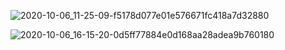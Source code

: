 ![2020-10-06_11-25-09-f5178d077e01e576671fc418a7d32880](https://github.com/user-attachments/assets/98868d7d-b50a-4444-8a70-aa3afbfcca5a)

![2020-10-06_16-15-20-0d5ff77884e0d168aa28adea9b760180](https://github.com/user-attachments/assets/98194c21-e6b1-4474-90bc-aaa6be8a96ad)

